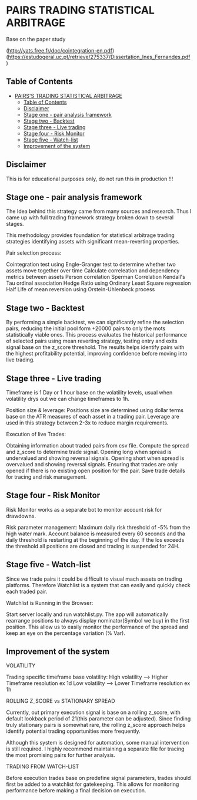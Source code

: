 # PAIRS TRADING STATISTICAL ARBITRAGE

Base on the paper study

(http://yats.free.fr/doc/cointegration-en.pdf)
(https://estudogeral.uc.pt/retrieve/275337/Dissertation_Ines_Fernandes.pdf)

## Table of Contents

- [PAIRS'S TRADING STATISTICAL ARBITRAGE](#pairss-trading-statistical-arbitrage)
  - [Table of Contents](#table-of-contents)
  - [Disclaimer](#disclaimer)
  - [Stage one - pair analysis framework](#stage-one---pair-analysis-framework)
  - [Stage two -  Backtest](#stage-two----backtest)
  - [Stage three - Live trading](#stage-three---live-trading)
  - [Stage four - Risk Monitor](#stage-four---risk-monitor)
  - [Stage five - Watch-list](#stage-five---watch-list)
  - [Improvement of the system](#improvement-of-the-system)

## Disclaimer

This is for educational purposes only, do not run this in production !!!

## Stage one - pair analysis framework

The Idea behind this strategy came from many sources and research.
Thus I came up with full trading framework strategy broken down to several stages.

This methodology provides foundation for statistical arbitrage trading strategies identifying assets with significant mean-reverting properties.

Pair selection process:

Cointegration test using Engle-Granger test to determine whether two assets move together over time
Calculate correleation and dependency metrics between assets
  Person correlation
  Sperman Correlation
  Kendall's Tau ordinal association
Hedge Ratio using Ordinary Least Square regression
Half Life of mean reversion using Orstein-Uhlenbeck process

## Stage two -  Backtest

By performing a simple backtest, we can significantly refine the selection pairs, reducing the initial pool form +20000 pairs to only the mots statistically viable ones.
This process evaluates the historical performance of selected pairs using mean reverting strategy, testing entry and exits signal base on the z_score threshold.
The results helps identify pairs with the highest profitability potential, improving confidence before moving into live trading.

## Stage three - Live trading

Timeframe is 1 Day or 1 hour base on the volatility levels, usual when volatility drys out we can change timeframes to 1h.

Position size & leverage:
Positions size are determined using dollar terms base on the ATR measures of each asset in a trading pair.
Leverage are used in this strategy between 2-3x to reduce margin requirements.

Execution of live Trades:

Obtaining information about traded pairs from csv file.
Compute the spread and z_score to determine trade signal.
Opening long when spread is undervalued and showing reversal signals.
Opening short when spread is overvalued and showing reversal signals.
Ensuring that trades are only opened if there is no existing open position for the pair.
Save trade details for tracing and risk management.

## Stage four - Risk Monitor

Risk Monitor works as a separate bot to monitor account risk for drawdowns.

Risk parameter management:
Maximum daily risk threshold of -5% from the high water mark.
Account balance is measured every 60 seconds and tha daily threshold is restarting at the beginning of the day.
If the los exceeds the threshold all positions are closed and trading is suspended for 24H.

## Stage five - Watch-list

Since we trade pairs it could be difficult to visual mach assets on trading platforms.
Therefore Watchlist is a system that can easily and quickly check each traded pair.

Watchlist is Running in the Browser:

Start server locally and run watchlist.py.
The app will automatically rearrange positions to always display nominator(Symbol we buy) in the first position.
This allow us to easily monitor the performance of the spread and keep an eye on the percentage variation (% Var).

## Improvement of the system

VOLATILITY

Trading  specific timeframe base volatility:
High volatility --> Higher Timeframe resolution ex 1d
Low volatility --> Lower Timeframe resolution ex 1h

ROLLING Z_SCORE vs STATIONARY SPREAD

Currently, out primary execution signal is base on a rolling z_score, with default lookback period of 21(this parameter can be adjusted).
Since finding truly stationary pairs is somewhat rare, the rolling z_score approach helps identify potential trading opportunities more frequently.

Although this system is designed for automation, some manual intervention is still required.
I highly recommend maintaining a separate file for tracing the most promising pairs for further analysis.

TRADING FROM WATCH-LIST

Before execution trades base on predefine signal parameters, trades should first be added to a watchlist for gatekeeping.
This allows for monitoring performance before making a final decision on execution.
